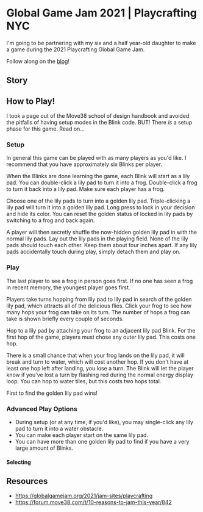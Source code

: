 # Global Game Jam 2021 | Playcrafting NYC

I'm going to be partnering with my six and a half year-old daughter to make a game during the 2021 Playcrafting Global Game Jam.

Follow along on the [blog](https://games.freddicus.com/ggj-2021/blog)!

## Story

## How to Play!

I took a page out of the Move38 school of design handbook and avoided the pitfalls of having setup modes in the Blink code. BUT! There _is_ a setup phase for this game. Read on...

### Setup

In general this game can be played with as many players as you'd like. I recommend that you have approximately six Blinks per player.

When the Blinks are done learning the game, each Blink will start as a lily pad. You can double-click a lily pad to turn it into a frog. Double-click a frog to turn it back into a lily pad. Make sure each player has a frog.

Choose one of the lily pads to turn into a golden lily pad. Triple-clicking a lily pad will turn it into a golden lily pad. Long press to lock in your decision and hide its color. You can reset the golden status of locked in lily pads by switching to a frog and back again.

A player will then secretly shuffle the now-hidden golden lily pad in with the normal lily pads. Lay out the lily pads in the playing field. None of the lily pads should touch each other. Keep them about four inches apart. If any lily pads accidentally touch during play, simply detach them and play on.

### Play

The last player to see a frog in person goes first. If no one has seen a frog in recent memory, the youngest player goes first.

Players take turns hopping from lily pad to lily pad in search of the golden lily pad, which attracts all of the delicious flies. Click your frog to see how many hops your frog can take on its turn. The number of hops a frog can take is shown briefly every couple of seconds.

Hop to a lily pad by attaching your frog to an adjacent lily pad Blink. For the first hop of the game, players must chose any outer lily pad. This costs one hop.

There is a small chance that when your frog lands on the lily pad, it will break and turn to water, which will cost another hop. If you don't have at least one hop left after landing, you lose a turn. The Blink will let the player know if you've lost a turn by flashing red during the normal energy display loop. You can hop to water tiles, but this costs two hops total.

First to find the golden lily pad wins!

### Advanced Play Options

* During setup (or at any time, if you'd like), you may single-click any lily pad to turn it into a water obstacle.
* You can make each player start on the same lily pad.
* You can have more than one golden lily pad to find if you have a very large amount of Blinks.

#### Selecting 

## Resources

- https://globalgamejam.org/2021/jam-sites/playcrafting
- https://forum.move38.com/t/10-reasons-to-jam-this-year/842
